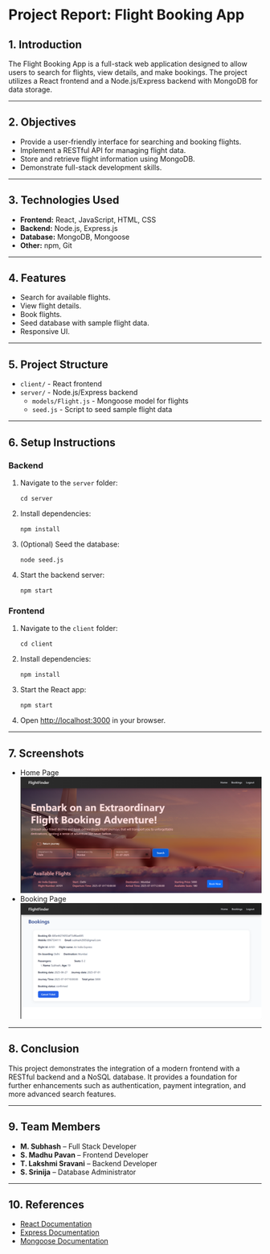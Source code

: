 # Project Report: Flight Booking App

## 1. Introduction

The Flight Booking App is a full-stack web application designed to allow users to search for flights, view details, and make bookings. The project utilizes a React frontend and a Node.js/Express backend with MongoDB for data storage.

---

## 2. Objectives

- Provide a user-friendly interface for searching and booking flights.
- Implement a RESTful API for managing flight data.
- Store and retrieve flight information using MongoDB.
- Demonstrate full-stack development skills.

---

## 3. Technologies Used

- **Frontend:** React, JavaScript, HTML, CSS
- **Backend:** Node.js, Express.js
- **Database:** MongoDB, Mongoose
- **Other:** npm, Git

---

## 4. Features

- Search for available flights.
- View flight details.
- Book flights.
- Seed database with sample flight data.
- Responsive UI.

---

## 5. Project Structure

- `client/` - React frontend
- `server/` - Node.js/Express backend
    - `models/Flight.js` - Mongoose model for flights
    - `seed.js` - Script to seed sample flight data

---

## 6. Setup Instructions

### Backend

1. Navigate to the `server` folder:
    ```
    cd server
    ```
2. Install dependencies:
    ```
    npm install
    ```
3. (Optional) Seed the database:
    ```
    node seed.js
    ```
4. Start the backend server:
    ```
    npm start
    ```

### Frontend

1. Navigate to the `client` folder:
    ```
    cd client
    ```
2. Install dependencies:
    ```
    npm install
    ```
3. Start the React app:
    ```
    npm start
    ```
4. Open [http://localhost:3000](http://localhost:3000) in your browser.

---

## 7. Screenshots

- Home Page  
  ![Home Page](./client/public/media/Home.png)
- Booking Page  
  ![Booking Page](./client/public/media/Bookings.png)

---

## 8. Conclusion

This project demonstrates the integration of a modern frontend with a RESTful backend and a NoSQL database. It provides a foundation for further enhancements such as authentication, payment integration, and more advanced search features.

---

## 9. Team Members

- **M. Subhash** – Full Stack Developer
- **S. Madhu Pavan** – Frontend Developer
- **T. Lakshmi Sravani** – Backend Developer
- **S. Srinija** – Database Administrator

---

## 10. References

- [React Documentation](https://reactjs.org/)
- [Express Documentation](https://expressjs.com/)
- [Mongoose Documentation](https://mongoosejs.com/)
